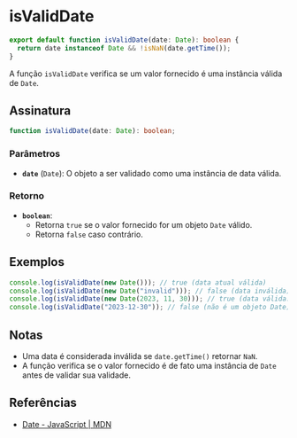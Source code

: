 # isValidDate

```typescript
export default function isValidDate(date: Date): boolean {
  return date instanceof Date && !isNaN(date.getTime());
}
```

A função `isValidDate` verifica se um valor fornecido é uma instância válida de `Date`.

## Assinatura

```typescript
function isValidDate(date: Date): boolean;
```

### Parâmetros

- **`date`** (`Date`): O objeto a ser validado como uma instância de data válida.

### Retorno

- **`boolean`**:
  - Retorna `true` se o valor fornecido for um objeto `Date` válido.
  - Retorna `false` caso contrário.

## Exemplos

```typescript
console.log(isValidDate(new Date())); // true (data atual válida)
console.log(isValidDate(new Date("invalid"))); // false (data inválida)
console.log(isValidDate(new Date(2023, 11, 30))); // true (data válida: 30 de dezembro de 2023)
console.log(isValidDate("2023-12-30")); // false (não é um objeto Date)
```

## Notas

- Uma data é considerada inválida se `date.getTime()` retornar `NaN`.
- A função verifica se o valor fornecido é de fato uma instância de `Date` antes de validar sua validade.

## Referências

- [Date - JavaScript | MDN](https://developer.mozilla.org/en-US/docs/Web/JavaScript/Reference/Global_Objects/Date)